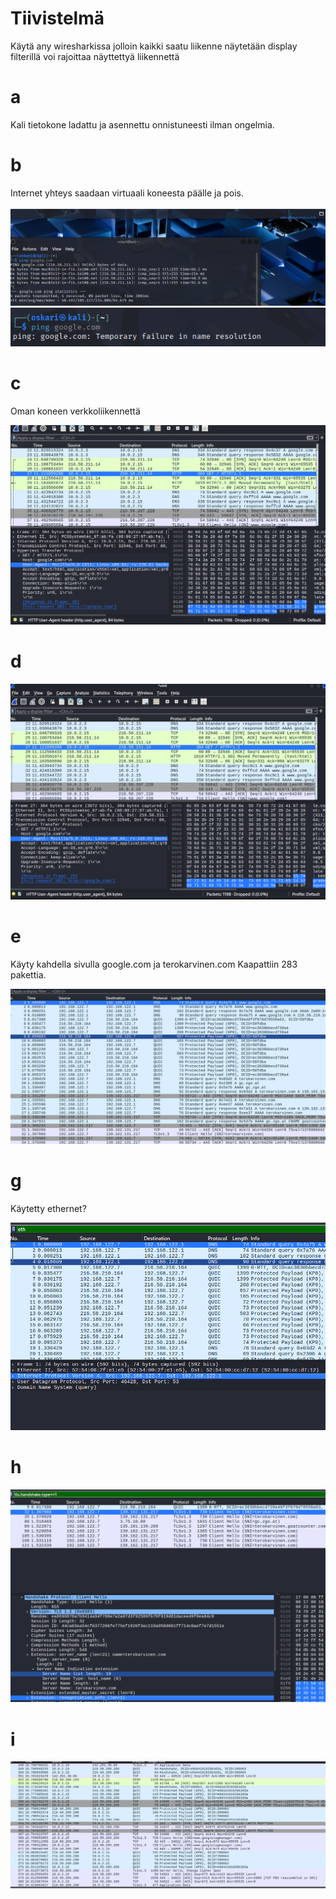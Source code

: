 # Tiivistelmä
Käytä any wiresharkissa jolloin kaikki saatu liikenne näytetään
display filterillä voi rajoittaa näyttettyä liikennettä
# a
Kali tietokone ladattu ja asennettu onnistuneesti ilman ongelmia.

# b
Internet yhteys saadaan virtuaali koneesta päälle ja pois.

![Alt text](https://github.com/OskariSalovaara/verkkoon-tunkeutuminen-ja-tiedustelu/blob/main/images/h1b.png)
![Alt text](https://github.com/OskariSalovaara/verkkoon-tunkeutuminen-ja-tiedustelu/blob/main/images/h1bb.png)
# c
Oman koneen verkkoliikennettä

![Alt text](https://github.com/OskariSalovaara/verkkoon-tunkeutuminen-ja-tiedustelu/blob/main/images/h1c.png)
# d

![Alt text](https://github.com/OskariSalovaara/verkkoon-tunkeutuminen-ja-tiedustelu/blob/main/images/h1d.png)
# e
Käyty kahdella sivulla google.com ja terokarvinen.com
Kaapattiin 283 pakettia.

![Alt text](https://github.com/OskariSalovaara/verkkoon-tunkeutuminen-ja-tiedustelu/blob/main/images/h1e.png)
# g
Käytetty ethernet?

![Alt text](https://github.com/OskariSalovaara/verkkoon-tunkeutuminen-ja-tiedustelu/blob/main/images/h1g.png)
# h


![Alt text](https://github.com/OskariSalovaara/verkkoon-tunkeutuminen-ja-tiedustelu/blob/main/images/h1h.png)
# i


![Alt text](https://github.com/OskariSalovaara/verkkoon-tunkeutuminen-ja-tiedustelu/blob/main/images/h1i.png)
